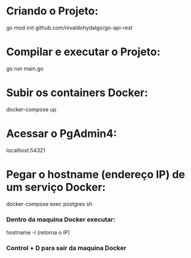 
# Criando o Projeto:
go mod init github.com/nivaldohydalgo/go-api-rest

# Compilar e executar o Projeto:
go run main.go

# Subir os containers Docker:
docker-compose up

# Acessar o PgAdmin4:
localhost:54321

# Pegar o hostname (endereço IP) de um serviço Docker:
docker-compose exec postgres sh
### Dentro da maquina Docker executar:
hostname -i    (retorna o IP)
### Control + D para sair da maquina Docker


